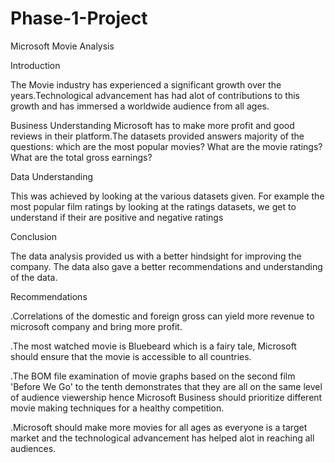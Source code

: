 # Phase-1-Project

Microsoft Movie Analysis

Introduction

The Movie industry has experienced a significant growth over the years.Technological advancement has had alot of contributions to this growth and has immersed a worldwide audience from all ages.

Business Understanding
Microsoft has to make more profit and good reviews in their platform.The datasets provided answers majority of the questions:
which are the most popular movies?
What are the movie ratings?
What are the total gross earnings?

Data Understanding

This was achieved by looking at the various datasets given.
For example the most  popular film ratings by looking at the ratings datasets, we get to understand if their are positive and negative ratings

Conclusion

The data analysis provided us with a better hindsight for improving the company. The data also gave a better recommendations and understanding of the data.

Recommendations

.Correlations of the domestic and foreign gross can yield more revenue to microsoft company and bring more profit.

.The most watched movie is Bluebeard which is a fairy tale, Microsoft should ensure that the movie is accessible to all countries. 

.The BOM file examination of movie graphs based on the second film  'Before We Go' to the tenth demonstrates that they are all on the same level of 
audience viewership hence Microsoft Business should prioritize different movie making techniques for a healthy competition.

.Microsoft should make more movies for all ages as everyone is a target market and the technological advancement has helped alot in reaching all audiences.
